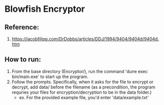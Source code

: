 # Blowfish Encryptor

## Reference:
 1) https://jacobfilipp.com/DrDobbs/articles/DDJ/1994/9404/9404d/9404d.htm

## How to run:
 1. From the base directory (Encryptor/), run the command 'dune exec bin/main.exe' to start up the program.
 2. Follow the prompts. Specifically, when it asks for the file to encrypt or decrypt, add data/ before the filename (as a precondition, the program requries your files for encryption/decryption to be in the data folder.)
    - ex. For the provided example file, you'd enter 'data/example.txt'
